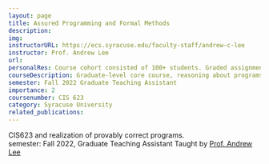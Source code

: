 ```yaml
---
layout: page
title: Assured Programming and Formal Methods
description:
img: 
instructorURL: https://ecs.syracuse.edu/faculty-staff/andrew-c-lee
instructor: Prof. Andrew Lee
url: 
personalRes: Course cohort consisted of 100+ students. Graded assignments and exams, hosted weekly office hours  
courseDescription: Graduate-level core course, reasoning about programs through the specification, design, and realization of provably correct programs.
semester: Fall 2022 Graduate Teaching Assistant
importance: 2
coursenumber: CIS 623
category: Syracuse University
related_publications: 
---
```


CIS623 and realization of provably correct programs.  
semester: Fall 2022, Graduate Teaching Assistant
Taught by <a href ="https://ecs.syracuse.edu/faculty-staff/andrew-c-lee">Prof. Andrew Lee <a>